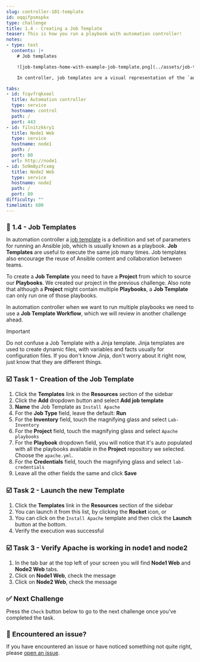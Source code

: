 ```yaml
---
slug: controller-101-template
id: oqqifpsmspkx
type: challenge
title: 1.4 - Creating a Job Template
teaser: This is how you run a playbook with automation controller!
notes:
- type: text
  contents: |+
    # Job templates

    ![job-templates-home-with-example-job-template.png](../assets/job-templates-home-with-example-job-template.png)

    In controller, job templates are a visual representation of the `ansible-playbook` command and all flags you can utilize when executing from the command line.

tabs:
- id: fcqvfrqkxeel
  title: Automation controller
  type: service
  hostname: control
  path: /
  port: 443
- id: filnitzkkry1
  title: Node1 Web
  type: service
  hostname: node1
  path: /
  port: 80
  url: http://node1
- id: 5o9m8yzfcxmg
  title: Node2 Web
  type: service
  hostname: node2
  path: /
  port: 80
difficulty: ""
timelimit: 600
---
```

📑 1.4 - Job Templates
===

In automation controller a [job template](https://docs.ansible.com/automation-controller/latest/html/userguide/job_templates.html) is a definition and set of parameters for running an Ansible job,  which is usually known as a playbook. **Job Templates** are useful to execute the same job many times. Job templates also encourage the reuse of Ansible content and collaboration between teams.

To create a **Job Template** you need to have a **Project** from which to source our **Playbooks**. We created our project in the previous challenge. Also note that although a **Project** might contain multiple **Playbooks**, a **Job Template** can only run one of those playbooks.

In automation controller when we want to run multiple playbooks we need to use a **Job Template Workflow**, which we will review in another challenge ahead.

> [!IMPORTANT]
> Do not confuse a Job Template with a Jinja template. Jinja templates are used to create dynamic files, with variables and facts usually for configuration files. If you don't know Jinja, don't worry about it right now, just know that they are different things.

☑️ Task 1 - Creation of the Job Template
===

1. Click the **Templates** link in the **Resources** section of the sidebar
2. Click the **Add** dropdown button and select **Add job template**
3. **Name** the Job Template as `Install Apache`
4. For the **Job Type** field, leave the default: **Run**
5. For the **Inventory** field, touch the magnifying glass and select `Lab-Inventory`
6. For the **Project** field, touch the magnifying glass and select `Apache playbooks`
7. For the **Playbook** dropdown field, you will notice that it's auto populated with all the playbooks available in the **Project** repository we selected. Choose the `apache.yml`.
8. For the **Credentials** field,  touch the magnifying glass and select `lab-credentials`
9. Leave all the other fields the same and click **Save**

☑️ Task 2 - Launch the new Template
===

1. Click the **Templates** link in the **Resources** section of the sidebar
2. You can launch it from this list, by clicking the **Rocket** icon, or
3. You can click on the `Install Apache` template and then click the **Launch** button at the bottom.
4. Verify the execution was successful

☑️ Task 3 - Verify Apache is working in node1 and node2
===

1. In the tab bar at the top left of your screen you will find **Node1 Web** and **Node2 Web** tabs.
2. Click on **Node1 Web**, check the message
3. Click on **Node2 Web**, check the message


✅ Next Challenge
===
Press the `Check` button below to go to the next challenge once you’ve completed the task.

🐛 Encountered an issue?
====

If you have encountered an issue or have noticed something not quite right, please [open an issue](https://github.com/ansible/instruqt/issues/new?labels=intro-to-controller&title=Issue+with+Intro+to+Controller+slug+ID:+controller-101-template&assignees=leogallego).

<style type="text/css" rel="stylesheet">
  .lightbox {
    display: none;
    position: fixed;
    justify-content: center;
    align-items: center;
    z-index: 999;
    top: 0;
    left: 0;
    right: 0;
    bottom: 0;
    padding: 1rem;
    background: rgba(0, 0, 0, 0.8);
    margin-left: auto;
    margin-right: auto;
    margin-top: auto;
    margin-bottom: auto;
  }
  .lightbox:target {
    display: flex;
  }
  .lightbox img {
    /* max-height: 100% */
    max-width: 60%;
    max-height: 60%;
  }
  img {
    display: block;
    margin-left: auto;
    margin-right: auto;
  }
  h1 {
    font-size: 18px;
  }
    h2 {
    font-size: 16px;
    font-weight: 600
  }
    h3 {
    font-size: 14px;
    font-weight: 600
  }
  p span {
    font-size: 14px;
  }
  ul li span {
    font-size: 14px
  }
</style>
